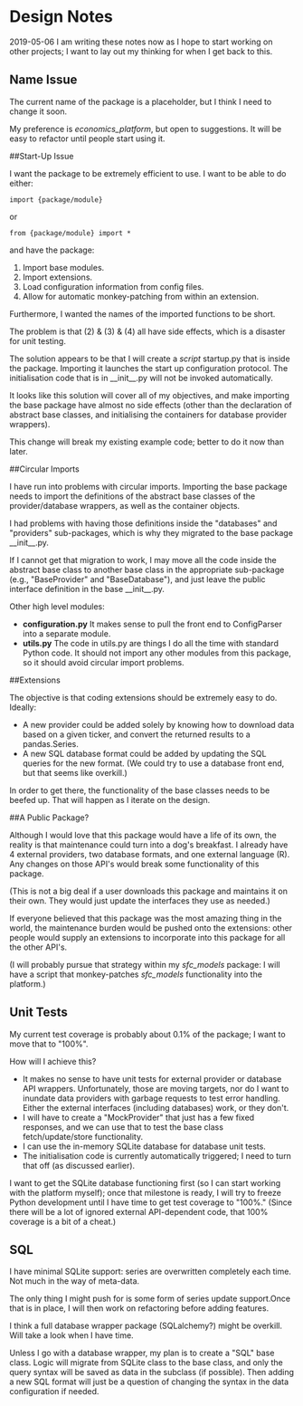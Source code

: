 # Design Notes

2019-05-06
I am writing these notes now as I hope to start working on other projects; I want to 
lay out my thinking for when I get back to this.

## Name Issue

The current name of the package is a placeholder, but I think I need to change it soon.

My preference is *economics_platform*, but open to suggestions. It will be easy to refactor
until people start using it. 

##Start-Up Issue

I want the package to be extremely efficient to use. I want to be able to do either:

    import {package/module}

or 

    from {package/module} import *

and have the package:
1) Import base modules.
2) Import extensions.
3) Load configuration information from config files.
4) Allow for automatic monkey-patching from within an extension.

Furthermore, I wanted the names of the imported functions to be short.

The problem is that (2) & (3) & (4) all have side effects, which is a disaster for
unit testing.

The solution appears to be that I will create a *script* startup.py that is inside the package.
Importing it launches the start up configuration protocol. The initialisation code
that is in \_\_init__.py will not be invoked automatically. 

It looks like this solution will cover all of my objectives, and make importing the base package
have almost no side effects (other than the declaration of abstract base classes, and initialising
the containers for database provider wrappers).

This change will break my existing example code; better to do it now than later.

##Circular Imports

I have run into problems with circular imports. Importing the base package needs to 
import the definitions of the abstract base classes of the provider/database wrappers,
as well as the container objects.

I had problems with having those definitions inside the "databases" and "providers" sub-packages,
which is why they migrated to the base package \_\_init__.py. 

If I cannot get that migration to work, I may move all the code inside the abstract base class
to another base class in the appropriate sub-package (e.g., "BaseProvider" and "BaseDatabase"),
and just leave the public interface definition in the base \_\_init__.py.

Other high level modules:
- **configuration.py** It makes sense to pull the front end to ConfigParser into a separate module.
- **utils.py** The code in utils.py are things I do all the time with standard Python code.
  It should not import any other modules from this package, so it should avoid circular
  import problems.
  
##Extensions

The objective is that coding extensions should be extremely easy to do. Ideally:
 
 - A new provider could be added solely by knowing how to download data based on a given 
 ticker, and convert the returned results to a pandas.Series.
 - A new SQL database format could be added by updating the SQL queries for the new format.
 (We could try to use a database front end, but that seems like overkill.)
 
 In order to get there, the functionality of the base classes needs to be beefed up. That will
 happen as I iterate on the design.
 
 ##A Public Package?
 
 Although I would love that this package would have a life of its own, the reality is that
 maintenance could turn into a dog's breakfast. I already have 4 external providers, two 
 database formats, and one external language (R). Any changes on those API's would break some
 functionality of this package.
 
 (This is not a big deal if a user downloads this package and maintains it on their own. They
 would just update the interfaces they use as needed.)
 
 If everyone believed that this package was the most amazing thing in the world, the maintenance
 burden would be pushed onto the extensions: other people would supply an 
 extensions to incorporate into this package for all the other API's.
 
 (I will probably pursue that strategy within my *sfc_models* package: I will have a script that
 monkey-patches *sfc_models* functionality into the platform.) 

## Unit Tests

My current test coverage is probably about 0.1% of the package; I want to move that to "100%".

How will I achieve this?

- It makes no sense to have unit tests for external provider or database API wrappers. 
Unfortunately, those are moving targets, nor do I want to inundate data providers with
garbage requests to test error handling. Either the external interfaces (including databases)
work, or they don't.
- I will have to create a "MockProvider" that just has a few fixed responses, and we can use that
to test the base class fetch/update/store functionality.
- I can use the in-memory SQLite database for database unit tests.
- The initialisation code is currently automatically triggered; I need to turn that off (as
discussed earlier).

I want to get the SQLite database functioning first (so I can start working with the platform
myself); once that milestone is ready, I will try to freeze Python development until I have time
to get test coverage to "100%." (Since there will be a lot of ignored external API-dependent
code, that 100% coverage is a bit of a cheat.)

## SQL

I have minimal SQLite support: series are overwritten completely
each time. Not much in the way of meta-data.

The only thing I might push for is some form of series update support.Once that is
in place, I will then work on refactoring before adding features.

I think a full database wrapper package (SQLalchemy?) might be overkill. Will take a 
look when I have time.

Unless I go with a database wrapper, my plan is to create a "SQL" base class. Logic
will migrate from SQLite class to the  base class, and only the query syntax 
will be saved as  data in the subclass (if possible). Then adding a new SQL format
will just be a question of changing the syntax in the data configuration if needed.


